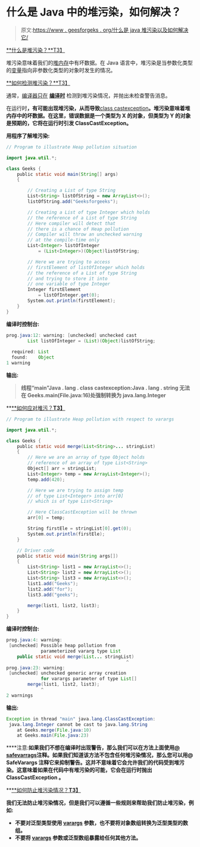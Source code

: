 # 什么是 Java 中的堆污染，如何解决？

> 原文:[https://www . geesforgeks . org/什么是 java 堆污染以及如何解决它/](https://www.geeksforgeeks.org/what-is-heap-pollution-in-java-and-how-to-resolve-it/)

<u>**什么是堆污染？**T3】</u>

堆污染意味着我们的[堆内存](https://www.geeksforgeeks.org/java-memory-management/)中有坏数据。在 Java 语言中，堆污染是当参数化类型的[变量](https://www.geeksforgeeks.org/variables-in-java/)指向非参数化类型的对象时发生的情况。

<u>**如何检测堆污染？**T3】</u>

通常，[编译器只在](https://www.geeksforgeeks.org/error-detection-recovery-compiler/) [**编译时**](https://www.geeksforgeeks.org/difference-between-compile-time-errors-and-runtime-errors/) 检测到堆污染情况，并抛出未检查警告消息。

在运行时[](https://www.geeksforgeeks.org/difference-between-compile-time-errors-and-runtime-errors/)**，有可能出现堆污染，从而导致**[class castexception](https://www.geeksforgeeks.org/built-exceptions-java-examples/)**。堆污染意味着堆内存中的坏数据。在这里，错误数据是一个类型为 X 的对象，但类型为 Y 的对象是预期的，它将在运行时引发 ClassCastException。**

****用程序了解堆污染:****

```java
// Program to illustrate Heap pollution situation

import java.util.*;

class Geeks {
    public static void main(String[] args)
    {

        // Creating a List of type String
        List<String> listOfString = new ArrayList<>();
        listOfString.add("Geeksforgeeks");

        // Creating a List of type Integer which holds
        // the reference of a List of type String
        // Here compiler will detect that
        // there is a chance of Heap pollution
        // Compiler will throw an unchecked warning
        // at the compile-time only
        List<Integer> listOfInteger
            = (List<Integer>)(Object)listOfString;

        // Here we are trying to access
        // firstElement of listOfInteger which holds
        // the reference of a List of type String
        // and trying to store it into
        // one variable of type Integer
        Integer firstElement
            = listOfInteger.get(0);
        System.out.println(firstElement);
    }
}
```

****编译时控制台:****

```java
prog.java:12: warning: [unchecked] unchecked cast
        List listOfInteger = (List)(Object)listOfString;
                                                     ^
  required: List
  found:    Object
1 warning 
```

****输出:****

> **线程“main”Java . lang . class castexception:Java . lang . string 无法在 Geeks.main(File.java:16)处强制转换为 java.lang.Integer**

**<u>**如何应对堆污？**T3】</u>**

```java
// Program to illustrate Heap pollution with respect to varargs

import java.util.*;

class Geeks {
    public static void merge(List<String>... stringList)
    {
        // Here we are an array of type Object holds
        // reference of an array of type List<String>
        Object[] arr = stringList;
        List<Integer> temp = new ArrayList<Integer>();
        temp.add(420);

        // Here we are trying to assign temp
        // of type List<Integer> into arr[0]
        // which is of type List<String>

        // Here ClassCastException will be thrown
        arr[0] = temp;

        String firstEle = stringList[0].get(0);
        System.out.println(firstEle);
    }

    // Driver code
    public static void main(String args[])
    {
        List<String> list1 = new ArrayList<>();
        List<String> list2 = new ArrayList<>();
        List<String> list3 = new ArrayList<>();
        list1.add("Geeks");
        list2.add("for");
        list3.add("geeks");

        merge(list1, list2, list3);
    }
}
```

****编译时控制台:****

```java
prog.java:4: warning:
 [unchecked] Possible heap pollution from
             parameterized vararg type List
    public static void merge(List... stringList)
                                             ^
prog.java:23: warning:
 [unchecked] unchecked generic array creation
             for varargs parameter of type List[]
        merge(list1, list2, list3);
             ^
2 warnings 
```

****输出:****

```java
Exception in thread "main" java.lang.ClassCastException:
 java.lang.Integer cannot be cast to java.lang.String
    at Geeks.merge(File.java:10)
    at Geeks.main(File.java:23) 
```

****注意:**如果我们不想在编译时出现警告，那么我们可以在方法上面使用[@ safevarrags](https://www.geeksforgeeks.org/safevarargs-annotation-in-java-9-with-example/)注释。如果我们知道该方法不包含任何堆污染情况，那么您可以用@ SafeVarargs 注释它来抑制警告。这并不意味着它会允许我们的代码受到堆污染。这意味着如果在代码中有堆污染的可能，它会在运行时抛出 **ClassCastException** 。**

**<u>**如何防止堆污染情况？**T3】</u>**

**我们无法防止堆污染情况，但是我们可以遵循一些规则来帮助我们防止堆污染，例如:**

*   **不要对泛型类型使用 [varargs](https://www.geeksforgeeks.org/variable-arguments-varargs-in-java/) 参数，也不要将对象数组转换为泛型类型的数组。**
*   **不要将 [varargs](https://www.geeksforgeeks.org/variable-arguments-varargs-in-java/) 参数或泛型数组暴露给任何其他方法。**